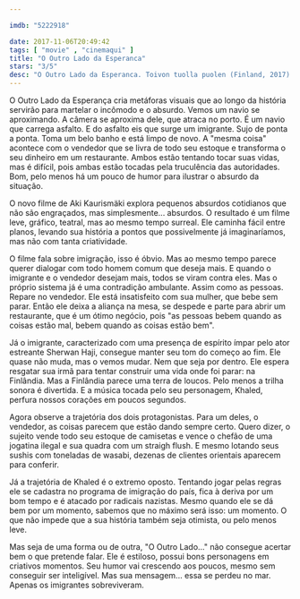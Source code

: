 ```yaml
---

imdb: "5222918"

date: 2017-11-06T20:49:42
tags: [ "movie" , "cinemaqui" ]
title: "O Outro Lado da Esperanca"
stars: "3/5"
desc: "O Outro Lado da Esperanca. Toivon tuolla puolen (Finland, 2017). Dirigido por Aki Kaurismäki. Escrito por Aki Kaurismäki. Com Ville Virtanen (Oikeussalin viranomainen), Dome Karukoski (Huligaani bussipysäkillä), Kati Outinen (Vaatekaupan omistaja), Tommi Korpela (Melartin), Sakari Kuosmanen (Wikström), Sherwan Haji (Khaled), Niroz Haji (Miriam), Tommi Eronen (Huligaani bussipysäkillä), Mirja Oksanen (Oikeussalin viranomainen)."
---
```

O Outro Lado da Esperança cria metáforas visuais que ao longo da história servirão para martelar o incômodo e o absurdo. Vemos um navio se aproximando. A câmera se aproxima dele, que atraca no porto. É um navio que carrega asfalto. E do asfalto eis que surge um imigrante. Sujo de ponta a ponta. Toma um belo banho e está limpo de novo. A "mesma coisa" acontece com o vendedor que se livra de todo seu estoque e transforma o seu dinheiro em um restaurante. Ambos estão tentando tocar suas vidas, mas é difícil, pois ambas estão tocadas pela truculência das autoridades. Bom, pelo menos há um pouco de humor para ilustrar o absurdo da situação.

O novo filme de Aki Kaurismäki explora pequenos absurdos cotidianos que não são engraçados, mas simplesmente... absurdos. O resultado é um filme leve, gráfico, teatral, mas ao mesmo tempo surreal. Ele caminha fácil entre planos, levando sua história a pontos que possivelmente já imaginaríamos, mas não com tanta criatividade.

O filme fala sobre imigração, isso é óbvio. Mas ao mesmo tempo parece querer dialogar com todo homem comum que deseja mais. E quando o imigrante e o vendedor desejam mais, todos se viram contra eles. Mas o próprio sistema já é uma contradição ambulante. Assim como as pessoas. Repare no vendedor. Ele está insatisfeito com sua mulher, que bebe sem parar. Então ele deixa a aliança na mesa, se despede e parte para abrir um restaurante, que é um ótimo negócio, pois "as pessoas bebem quando as coisas estão mal, bebem quando as coisas estão bem".

Já o imigrante, caracterizado com uma presença de espírito ímpar pelo ator estreante Sherwan Haji, consegue manter seu tom do começo ao fim. Ele quase não muda, mas o vemos mudar. Nem que seja por dentro. Ele espera resgatar sua irmã para tentar construir uma vida onde foi parar: na Finlândia. Mas a Finlândia parece uma terra de loucos. Pelo menos a trilha sonora é divertida. E a música tocada pelo seu personagem, Khaled, perfura nossos corações em poucos segundos.

Agora observe a trajetória dos dois protagonistas. Para um deles, o vendedor, as coisas parecem que estão dando sempre certo. Quero dizer, o sujeito vende todo seu estoque de camisetas e vence o chefão de uma jogatina ilegal e sua quadra com um straigh flush. E mesmo lotando seus sushis com toneladas de wasabi, dezenas de clientes orientais aparecem para conferir.

Já a trajetória de Khaled é o extremo oposto. Tentando jogar pelas regras ele se cadastra no programa de imigração do país, fica à deriva por um bom tempo e é atacado por radicais nazistas. Mesmo quando ele se dá bem por um momento, sabemos que no máximo será isso: um momento. O que não impede que a sua história também seja otimista, ou pelo menos leve.

Mas seja de uma forma ou de outra, "O Outro Lado..." não consegue acertar bem o que pretende falar. Ele é estiloso, possui bons personagens em criativos momentos. Seu humor vai crescendo aos poucos, mesmo sem conseguir ser inteligível. Mas sua mensagem... essa se perdeu no mar. Apenas os imigrantes sobreviveram.
